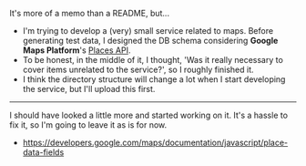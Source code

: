 It's more of a memo than a README, but...

- I'm trying to develop a (very) small service related to maps. Before generating test data, I designed the DB schema considering **Google Maps Platform**'s [Places API](https://developers.google.com/maps/documentation/places/web-service/details).
- To be honest, in the middle of it, I thought, 'Was it really necessary to cover items unrelated to the service?', so I roughly finished it.
- I think the directory structure will change a lot when I start developing the service, but I'll upload this first.

---

I should have looked a little more and started working on it. It's a hassle to fix it, so I'm going to leave it as is for now.
- https://developers.google.com/maps/documentation/javascript/place-data-fields
